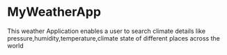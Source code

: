 # MyWeatherApp
This weather Application enables a user to search climate details like pressure,humidity,temperature,climate state of different places across the world
